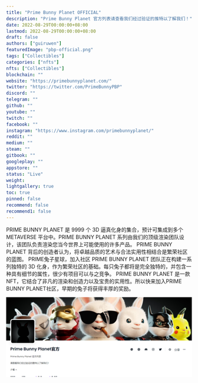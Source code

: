 ```yaml
---
title: "Prime Bunny Planet OFFICIAL"
description: "Prime Bunny Planet 官方列表请查看我们经过验证的推特以了解我们！"
date: 2022-08-29T00:00:00+08:00
lastmod: 2022-08-29T00:00:00+08:00
draft: false
authors: ["guiruwen"]
featuredImage: "pbp-official.png"
tags: ["Collectibles"]
categories: ["nfts"]
nfts: ["Collectibles"]
blockchain: ""
website: "https://primebunnyplanet.com/"
twitter: "https://twitter.com/PrimeBunnyPBP"
discord: ""
telegram: ""
github: ""
youtube: ""
twitch: ""
facebook: ""
instagram: "https://www.instagram.com/primebunnyplanet/"
reddit: ""
medium: ""
steam: ""
gitbook: ""
googleplay: ""
appstore: ""
status: "Live"
weight: 
lightgallery: true
toc: true
pinned: false
recommend: false
recommend1: false
---
```

PRIME BUNNY PLANET 是 9999 个 3D 逼真化身的集合，预计可集成到多个 METAVERSE 平台中。PRIME BUNNY PLANET 系列由我们的顶级渲染团队设计，该团队负责渲染您当今世界上可能使用的许多产品。
PRIME BUNNY PLANET 背后的创造者认为，将卓越品质的艺术与合法实用性相结合是繁荣社区的蓝图。
PRIME兔子星球，加入社区
PRIME BUNNY PLANET 团队正在构建一系列独特的 3D 化身，作为繁荣社区的基础。每只兔子都将是完全独特的，并包含一种具有细节的属性，很少有项目可以与之竞争。
PRIME BUNNY PLANET 是一款 NFT，它结合了非凡的渲染和创造力以及宝贵的实用性。所以快来加入PRIME BUNNY PLANET社区，早期的兔子将获得丰厚的奖励。

![nft](01.png)